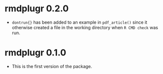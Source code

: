 # rmdplugr 0.2.0

* `dontrun{}` has been added to an example in `pdf_article()` since it
  otherwise created a file in the working directory when `R CMD check` 
  was run.

# rmdplugr 0.1.0

* This is the first version of the package.
